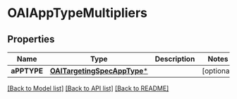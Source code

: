 # OAIAppTypeMultipliers

## Properties
Name | Type | Description | Notes
------------ | ------------- | ------------- | -------------
**aPPTYPE** | [**OAITargetingSpecAppType***](OAITargetingSpecAppType.md) |  | [optional] 

[[Back to Model list]](../README.md#documentation-for-models) [[Back to API list]](../README.md#documentation-for-api-endpoints) [[Back to README]](../README.md)


